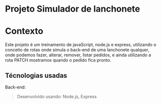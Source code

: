 # Projeto Simulador de lanchonete

# Contexto
Este projeto é um treinamento de javaScript, node.js e express, utilizando o conceito de rotas onde simula o back-end de uma lanchonete qualquer, onde podemos fazer, alterar, remover, listar pedidos, e ainda utilizando a rota PATCH mostramos quando o pedido fica pronto.

## Técnologias usadas

Back-end:
> Desenvolvido usando: Node.js, Express
